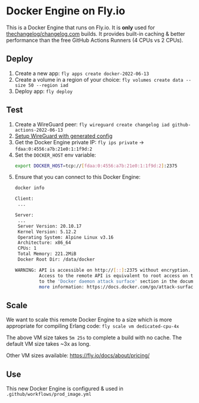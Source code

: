 # Docker Engine on Fly.io

This is a Docker Engine that runs on Fly.io.
It is **only** used for [thechangelog/changelog.com](https://github.com/thechangelog/changelog.com) builds.
It provides built-in caching & better performance than the free GitHub Actions Runners (4 CPUs vs 2 CPUs).


## Deploy

1. Create a new app: `fly apps create docker-2022-06-13`
1. Create a volume in a region of your choice: `fly volumes create data --size 50 --region iad`
1. Deploy app: `fly deploy`


## Test

1. Create a WireGuard peer: `fly wireguard create changelog iad github-actions-2022-06-13`
1. [Setup WireGuard with generated config](https://fly.io/docs/reference/private-networking/#importing-your-tunnel)
1. Get the Docker Engine private IP: `fly ips private` → `fdaa:0:4556:a7b:21e0:1:1f9d:2`
1. Set the `DOCKER_HOST` env variable:
    ```sh
    export DOCKER_HOST=tcp://[fdaa:0:4556:a7b:21e0:1:1f9d:2]:2375
    ```
1. Ensure that you can connect to this Docker Engine:
    ```sh
    docker info

    Client:
     ...

    Server:
     ...
     Server Version: 20.10.17
     Kernel Version: 5.12.2
     Operating System: Alpine Linux v3.16
     Architecture: x86_64
     CPUs: 1
     Total Memory: 221.2MiB
     Docker Root Dir: /data/docker

    WARNING: API is accessible on http://[::]:2375 without encryption.
             Access to the remote API is equivalent to root access on the host. Refer
             to the 'Docker daemon attack surface' section in the documentation for
             more information: https://docs.docker.com/go/attack-surface/
    ```


## Scale

We want to scale this remote Docker Engine to a size which is more appropriate for compiling Erlang code: `fly scale vm dedicated-cpu-4x`

The above VM size takes `5m 25s` to complete a build with no cache. The default VM size takes ~3x as long.

Other VM sizes available: https://fly.io/docs/about/pricing/


## Use

This new Docker Engine is configured & used in `.github/workflows/prod_image.yml`
